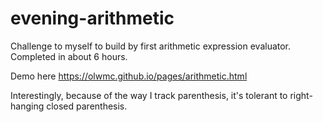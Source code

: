 # evening-arithmetic
Challenge to myself to build by first arithmetic expression evaluator. Completed in about 6 hours.

Demo here https://olwmc.github.io/pages/arithmetic.html

Interestingly, because of the way I track parenthesis, it's tolerant to right-hanging closed parenthesis.
